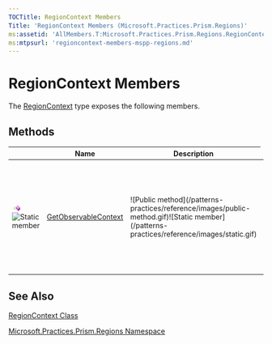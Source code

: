 ```yaml
---
TOCTitle: RegionContext Members
Title: 'RegionContext Members (Microsoft.Practices.Prism.Regions)'
ms:assetid: 'AllMembers.T:Microsoft.Practices.Prism.Regions.RegionContext'
ms:mtpsurl: 'regioncontext-members-mspp-regions.md'
---
```


# RegionContext Members

The [RegionContext](https://msdn.microsoft.com/en-us/library/microsoft.practices.prism.regions.regioncontext(v=pandp.50)) type exposes the following members.

## Methods


<table>
<thead>
<tr class="header">
<th> </th>
<th>Name</th>
<th>Description</th>
</tr>
</thead>
<tbody>
<tr class="odd">

<td><img src="images/public-method.gif" title="Public method" /><img src="https://msdn.microsoft.com/en-us/Gg405506.static(en-us,PandP.50).gif" title="Static member" /></td>
<td><a href="https://msdn.microsoft.com/en-us/library/microsoft.practices.prism.regions.regioncontext.getobservablecontext(v=pandp.50)">GetObservableContext</a></td>

<td>![Public method](/patterns-practices/reference/images/public-method.gif)![Static member](/patterns-practices/reference/images/static.gif)</td>
<td><a href="/patterns-practices/reference/mspp-regions-namespace.regioncontext.getobservablecontext(system.windows.dependencyobject)">GetObservableContext</a></td>

<td><div class="summary">
Returns an <a href="https://msdn.microsoft.com/en-us/library/gg431509(v=pandp.50)">ObservableObject&lt;T&gt;</a> wrapper around the RegionContext value. The RegionContext will be set on any views (dependency objects) that are inside the <a href="https://msdn.microsoft.com/en-us/library/microsoft.practices.prism.regions.iregion.views(v=pandp.50)">Views</a> collection by the <a href="https://msdn.microsoft.com/en-us/library/microsoft.practices.prism.regions.behaviors.bindregioncontexttodependencyobjectbehavior(v=pandp.50)">BindRegionContextToDependencyObjectBehavior</a> Behavior. The RegionContext will also be set to the control that hosts the Region, by the <a href="https://msdn.microsoft.com/en-us/library/microsoft.practices.prism.regions.behaviors.syncregioncontextwithhostbehavior(v=pandp.50)">SyncRegionContextWithHostBehavior</a> Behavior. If the <a href="https://msdn.microsoft.com/en-us/library/gg431509(v=pandp.50)">ObservableObject&lt;T&gt;</a> wrapper does not already exist, an empty one will be created. This way, an observer can notify when the value is set for the first time.
</div></td>
</tr>
</tbody>
</table>

## See Also

[RegionContext Class](https://msdn.microsoft.com/en-us/library/microsoft.practices.prism.regions.regioncontext(v=pandp.50))

[Microsoft.Practices.Prism.Regions Namespace](https://msdn.microsoft.com/en-us/library/microsoft.practices.prism.regions(v=pandp.50))
